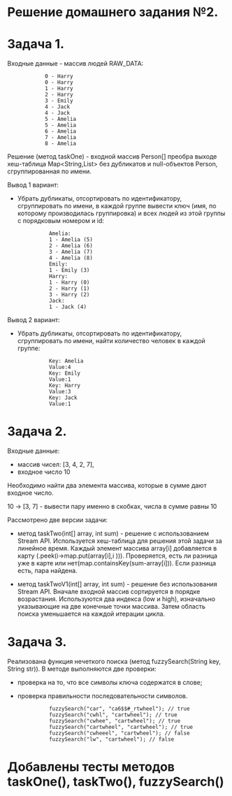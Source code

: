 # Решение домашнего задания №2.

# Задача 1. 
Входные данные - массив людей RAW_DATA:

                0 - Harry
                0 - Harry
                1 - Harry
                2 - Harry
                3 - Emily
                4 - Jack
                4 - Jack
                5 - Amelia
                5 - Amelia
                6 - Amelia
                7 - Amelia
                8 - Amelia

Решение (метод taskOne) - входной массив Person[] преобра выходе хеш-таблица Map<String,List<Person>>
без дубликатов и null-объектов Person, cгруппированная по имени.

Вывод 1 вариант:
- Убрать дубликаты, отсортировать по идентификатору, сгруппировать по имени, 
в каждой группе вывести ключ (имя, по которому производилась группировка) и 
всех людей из этой группы с порядковым номером и id:

                Amelia:
                1 - Amelia (5)
                2 - Amelia (6)
                3 - Amelia (7)
                4 - Amelia (8)                
                Emily:
                1 - Emily (3)                
                Harry:
                1 - Harry (0)
                2 - Harry (1)
                3 - Harry (2)                
                Jack:
                1 - Jack (4)

Вывод 2 вариант:
- Убрать дубликаты, отсортировать по идентификатору, сгруппировать по имени, 
найти количество человек в каждой группе: 

                Key: Amelia
                Value:4
                Key: Emily
                Value:1
                Key: Harry
                Value:3
                Key: Jack
                Value:1


# Задача 2.
Входные данные: 
- массив чисел: [3, 4, 2, 7], 
- входное число 10

Необходимо найти два элемента массива, которые в сумме дают входное число.

10 -> [3, 7] - вывести пару именно в скобках, числа в сумме равны 10

Рассмотрено две версии задачи:

- метод taskTwo(int[] array, int sum) - решение с использованием Stream API. 
Используется хеш-таблица для решения этой задачи за линейное время. 
Каждый элемент массива array[i] добавляется в карту (.peek(i->map.put(array[i],i ))). 
Проверяется, есть ли разница уже в карте или нет(map.containsKey(sum-array[i])). 
Если разница есть, пара найдена.

- метод taskTwoV1(int[] array, int sum) - решение без использования Stream API.
 Вначале входной массив сортируется в порядке возрастания.
 Используются два индекса (low и high), изначально указывающие на две конечные точки массива. 
 Затем область поиска уменьшается на каждой итерации цикла.


# Задача 3.
Реализована функция нечеткого поиска (метод fuzzySearch(String key, String str)).
В методе выполняются две проверки:
- проверка на то, что все символы ключа содержатся в слове;
- проверка правильности последовательности символов.
            
                fuzzySearch("car", "ca6$$#_rtwheel"); // true
                fuzzySearch("cwhl", "cartwheel"); // true
                fuzzySearch("cwhee", "cartwheel"); // true
                fuzzySearch("cartwheel", "cartwheel"); // true
                fuzzySearch("cwheeel", "cartwheel"); // false
                fuzzySearch("lw", "cartwheel"); // false

# Добавлены тесты методов taskOne(), taskTwo(), fuzzySearch() 
